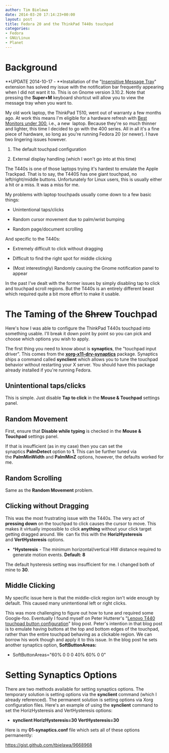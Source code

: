 ```yaml
---
author: Tim Bielawa
date: 2014-03-20 17:14:23+00:00
layout: post
title: Fedora 20 and the ThinkPad T440s touchpad
categories:
- Fedora
- GNU/Linux
- Planet
---
```


# Background


**UPDATE 2014-10-17 - **Installation of the "[Insensitive Message Tray](https://extensions.gnome.org/extension/616/insensitive-message-tray/)" extension has solved my issue with the notification bar frequently appearing when I did not want it to. This is on Gnome version 3.10.2. Note that pressing the **Super+M** keyboard shortcut will allow you to view the message tray when you want to.



My old work laptop, the ThinkPad T510, went out of warranty a few months ago. At work this means I'm eligible for a hardware refresh with [Best Monitors under 300](https://poweruphere.com/), i.e., a new  laptop. Because they're so much thinner and lighter, this time I decided to go with the 400 series. All in all it's a fine piece of hardware, so long as you're running Fedora 20 (or newer). I have two lingering issues however.



 	
  1. The default touchpad configuration

 	
  2. External display handling (which I won't go into at this time)


The T440s is one of those laptops trying it's hardest to emulate the Apple Trackpad. That is to say, the T440S has one giant touchpad, no left/right/middle buttons. Unfortunately for Linux users, this is usually either a hit or a miss. It was a miss for me.

My problems with laptop touchpads usually come down to a few basic things:

 	
  * Unintentional taps/clicks

 	
  * Random cursor movement due to palm/wrist bumping

 	
  * Random page/document scrolling


And specific to the T440s:

 	
  * Extremely difficult to click without dragging

 	
  * Difficult to find the right spot for middle clicking

 	
  * (Most interestingly) Randomly causing the Gnome notification panel to appear


In the past I've dealt with the former issues by simply disabling tap to click and touchpad scroll regions. But the T440s is an entirely different beast which required quite a bit more effort to make it usable.


# The Taming of the <del>Shrew</del> Touchpad


Here's how I was able to configure the ThinkPad T440s touchpad into something usable. I'll break it down point by point so you can pick and choose which options you wish to apply.

The first thing you need to know about is **synaptics**, the "touchpad input driver". This comes from the [**xorg-x11-drv-synaptics**](https://admin.fedoraproject.org/pkgdb/acls/name/xorg-x11-drv-synaptics) package. Synaptics ships a command called **synclient** which allows you to tune the touchpad behavior without restarting your X server. You should have this package already installed if you're running Fedora.


## Unintentional taps/clicks


This is simple. Just disable **Tap to click** in the **Mouse & Touchpad** settings panel.


## Random Movement


First, ensure that **Disable while typing** is checked in the **Mouse & Touchpad** settings panel.

If that is insufficient (as in my case) then you can set the synaptics **PalmDetect** option to **1**. This can be further tuned via the **PalmMinWidth** and **PalmMinZ** options, however, the defaults worked for me.


## Random Scrolling


Same as the **Random Movement** problem.


## Clicking without Dragging


This was the most frustrating issue with the T440s. The very act of **pressing down** on the touchpad to click causes the cursor to move. This makes it virtually impossible to click **anything** without your click target getting dragged around. We  can fix this with the **HorizHysteresis** and **VertHysteresis** options.



 	
  * ***Hysteresis** - The minimum horizontal/vertical HW distance required to generate motion events. **Default: 8**


The default hysteresis setting was insufficient for me. I changed both of mine to **30**.


## Middle Clicking


My specific issue here is that the middle-click region isn't wide enough by default. This caused many unintentional left or right clicks.

This was more challenging to figure out how to tune and required some Google-foo. Eventually I found myself on Peter Hutterer's "[Lenovo T440 touchpad button configuration](http://who-t.blogspot.com/2013/12/lenovo-t440-touchpad-button.html)" blog post. Peter's intention in that blog post is to emulate having buttons at the top and bottom edges of the touchpad, rather than the entire touchpad behaving as a clickable region. We can borrow his work though and apply it to this issue. In the blog post he sets another synaptics option, **SoftButtonAreas:**



 	
  * SoftButtonAreas="60% 0 0 0 40% 60% 0 0"




# Setting Synaptics Options


There are two methods available for setting synaptics options. The temporary solution is setting options via the **synclient** command (which I already referenced). The permanent solution is setting options via Xorg configuration files. Here's an example of using the **synclient** command to set the HorizHysteresis and VertHysteresis options:



 	
  * **synclient HorizHysteresis=30 VertHysteresis=30**


Here is my **01-synaptics.conf** file which sets all of these options permanently:

https://gist.github.com/tbielawa/9668968
